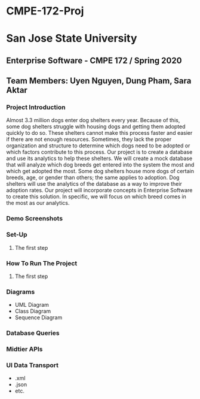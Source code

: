 # CMPE-172-Proj
# San Jose State University
## Enterprise Software - CMPE 172 / Spring 2020
## Team Members: Uyen Nguyen, Dung Pham, Sara Aktar
### Project Introduction
Almost 3.3 million dogs enter dog shelters every year. Because of this, some dog shelters struggle with housing dogs and getting them adopted quickly to do so. These shelters cannot make this process faster and easier if there are not enough resources. Sometimes, they lack the proper organization and structure to determine which dogs need to be adopted or which factors contribute to this process. Our project is to create a database and use its analytics to help these shelters. We will create a mock database that will analyze which dog breeds get entered into the system the most and which get adopted the most. Some dog shelters house more dogs of certain breeds, age, or gender than others; the same applies to adoption. Dog shelters will use the analytics of the database as a way to improve their adoption rates. Our project will incorporate concepts in Enterprise Software to create this solution. In specific, we will focus on which breed comes in the most as our analytics. 
### Demo Screenshots
### Set-Up
1. The first step
### How To Run The Project
1. The first step
### Diagrams
* UML Diagram
* Class Diagram
* Sequence Diagram
### Database Queries
### Midtier APIs
### UI Data Transport
* .xml
* .json
* etc. 